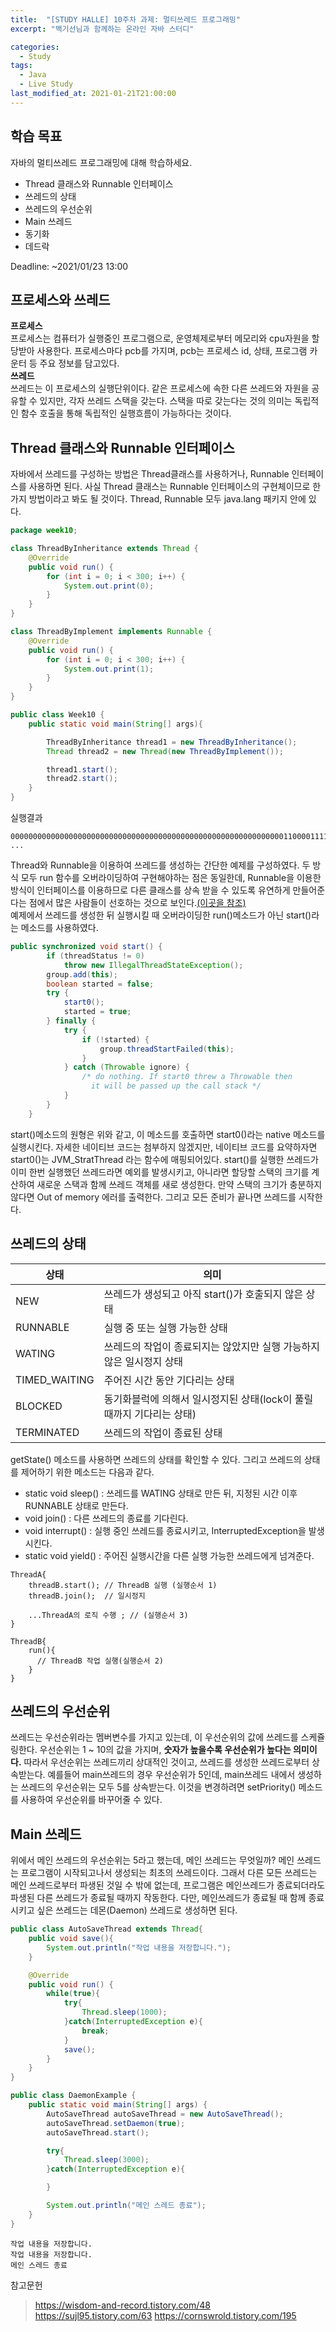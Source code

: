 ```yaml
---
title:  "[STUDY HALLE] 10주차 과제: 멀티쓰레드 프로그래밍"
excerpt: "백기선님과 함께하는 온라인 자바 스터디"

categories:
  - Study
tags:
  - Java
  - Live Study
last_modified_at: 2021-01-21T21:00:00
---
```

## 학습 목표
자바의 멀티쓰레드 프로그래밍에 대해 학습하세요.

- Thread 클래스와 Runnable 인터페이스
- 쓰레드의 상태
- 쓰레드의 우선순위
- Main 쓰레드
- 동기화
- 데드락

Deadline: ~2021/01/23 13:00

## 프로세스와 쓰레드
**프로세스**  
프로세스는 컴퓨터가 실행중인 프로그램으로, 운영체제로부터 메모리와 cpu자원을 할당받아 사용한다. 프로세스마다 pcb를 가지며, pcb는 프로세스 id, 상태, 프로그램 카운터 등 주요 정보를 담고있다.  
**쓰레드**  
쓰레드는 이 프로세스의 실행단위이다. 같은 프로세스에 속한 다른 쓰레드와 자원을 공유할 수 있지만, 각자 쓰레드 스택을 갖는다. 스택을 따로 갖는다는 것의 의미는 독립적인 함수 호출을 통해 독립적인 실행흐름이 가능하다는 것이다.

## Thread 클래스와 Runnable 인터페이스
자바에서 쓰레드를 구성하는 방법은 Thread클래스를 사용하거나, Runnable 인터페이스를 사용하면 된다. 사실 Thread 클래스는 Runnable 인터페이스의 구현체이므로 한 가지 방법이라고 봐도 될 것이다. Thread, Runnable 모두 java.lang 패키지 안에 있다.
```java
package week10;

class ThreadByInheritance extends Thread {
    @Override
    public void run() {
        for (int i = 0; i < 300; i++) {
            System.out.print(0);
        }
    }
}

class ThreadByImplement implements Runnable {
    @Override
    public void run() {
        for (int i = 0; i < 300; i++) {
            System.out.print(1);
        }
    }
}

public class Week10 {
    public static void main(String[] args){

        ThreadByInheritance thread1 = new ThreadByInheritance();
        Thread thread2 = new Thread(new ThreadByImplement());

        thread1.start();
        thread2.start();
    }
}
```
실행결과
```
00000000000000000000000000000000000000000000000000000000000001100001111111111111000000000000111111111111111111111111111111111100000000 ...
```
Thread와 Runnable을 이용하여 쓰레드를 생성하는 간단한 예제를 구성하였다. 두 방식 모두 run 함수를 오버라이딩하여 구현해야하는 점은 동일한데, Runnable을 이용한 방식이 인터페이스를 이용하므로 다른 클래스를 상속 받을 수 있도록 유연하게 만들어준다는 점에서 많은 사람들이 선호하는 것으로 보인다.[(이곳을 참조)](https://stackoverflow.com/questions/541487/implements-runnable-vs-extends-thread-in-java)  
예제에서 쓰레드를 생성한 뒤 실행시킬 때 오버라이딩한 run()메소드가 아닌 start()라는 메소드를 사용하였다.
``` java
public synchronized void start() {
        if (threadStatus != 0)
            throw new IllegalThreadStateException();
        group.add(this);
        boolean started = false;
        try {
            start0();
            started = true;
        } finally {
            try {
                if (!started) {
                    group.threadStartFailed(this);
                }
            } catch (Throwable ignore) {
                /* do nothing. If start0 threw a Throwable then
                  it will be passed up the call stack */
            }
        }
    }
```
start()메소드의 원형은 위와 같고, 이 메소드를 호출하면 start0()라는 native 메소드를 실행시킨다. 자세한 네이티브 코드는 첨부하지 않겠지만, 네이티브 코드를 요약하자면 start0()는 JVM_StratThread 라는 함수에 매핑되어있다. start()를 실행한 쓰레드가 이미 한번 실행했던 쓰레드라면 예외를 발생시키고, 아니라면 할당할 스택의 크기를 계산하여 새로운 스택과 함께 쓰레드 객체를 새로 생성한다. 만약 스택의 크기가 충분하지 않다면 Out of memory 에러를 출력한다. 그리고 모든 준비가 끝나면 쓰레드를 시작한다.  

## 쓰레드의 상태

| 상태 | 의미 |
| --- | --- |
|NEW    | 쓰레드가 생성되고 아직 start()가 호출되지 않은 상태 |
|RUNNABLE | 실행 중 또는 실행 가능한 상태 |
|WATING | 쓰레드의 작업이 종료되지는 않았지만 실행 가능하지 않은 일시정지 상태|
|TIMED_WAITING	| 주어진 시간 동안 기다리는 상태 |
|BLOCKED |동기화블럭에 의해서 일시정지된 상태(lock이 풀릴 때까지 기다리는 상태) |
|TERMINATED	|쓰레드의 작업이 종료된 상태|

getState() 메소드를 사용하면 쓰레드의 상태를 확인할 수 있다. 그리고 쓰레드의 상태를 제어하기 위한 메소드는 다음과 같다.

- static void sleep() : 쓰레드를 WATING 상태로 만든 뒤, 지정된 시간 이후 RUNNABLE 상태로 만든다.
- void join() : 다른 쓰레드의 종료를 기다린다.
- void interrupt() : 실행 중인 쓰레드를 종료시키고, InterruptedException을 발생시킨다.
- static void yield() : 주어진 실행시간을 다른 실행 가능한 쓰레드에게 넘겨준다.

```
ThreadA{
	threadB.start(); // ThreadB 실행 (실행순서 1)
	threadB.join();  // 일시정지

	...ThreadA의 로직 수행 ; // (실행순서 3)
}
    
ThreadB{
    run(){
      // ThreadB 작업 실행(실행순서 2)
	}
}
```

## 쓰레드의 우선순위
쓰레드는 우선순위라는 멤버변수를 가지고 있는데, 이 우선순위의 값에 쓰레드를 스케쥴링한다. 우선순위는 1 ~ 10의 값을 가지며, **숫자가 높을수록 우선순위가 높다는 의미이다.** 따라서 우선순위는 쓰레드끼리 상대적인 것이고, 쓰레드를 생성한 쓰레드로부터 상속받는다. 예를들어 main쓰레드의 경우 우선순위가 5인데, main쓰레드 내에서 생성하는 쓰레드의 우선순위는 모두 5를 상속받는다. 이것을 변경하려면 setPriority() 메소드를 사용하여 우선순위를 바꾸어줄 수 있다.

## Main 쓰레드
위에서 메인 쓰레드의 우선순위는 5라고 했는데, 메인 쓰레드는 무엇일까? 메인 쓰레드는 프로그램이 시작되고나서 생성되는 최초의 쓰레드이다. 그래서 다른 모든 쓰레드는 메인 쓰레드로부터 파생된 것일 수 밖에 없는데, 프로그램은 메인쓰레드가 종료되더라도 파생된 다른 쓰레드가 종료될 때까지 작동한다. 다만, 메인쓰레드가 종료될 때 함께 종료시키고 싶은 쓰레드는 데몬(Daemon) 쓰레드로 생성하면 된다.

```java
public class AutoSaveThread extends Thread{
    public void save(){
        System.out.println("작업 내용을 저장합니다.");
    }

    @Override
    public void run() {
        while(true){
            try{
                Thread.sleep(1000);
            }catch(InterruptedException e){
                break;
            }
            save();
        }
    }
}

public class DaemonExample {
    public static void main(String[] args) {
        AutoSaveThread autoSaveThread = new AutoSaveThread();
        autoSaveThread.setDaemon(true);
        autoSaveThread.start();

        try{
            Thread.sleep(3000);
        }catch(InterruptedException e){

        }

        System.out.println("메인 스레드 종료");
    }
}
```
```
작업 내용을 저장합니다.
작업 내용을 저장합니다.
메인 스레드 종료
```

참고문헌
> https://wisdom-and-record.tistory.com/48
https://sujl95.tistory.com/63 
https://cornswrold.tistory.com/195

